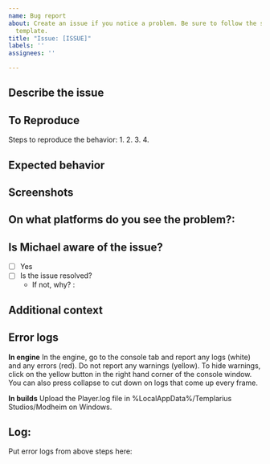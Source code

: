```yaml
---
name: Bug report
about: Create an issue if you notice a problem. Be sure to follow the steps in the
  template.
title: "Issue: [ISSUE]"
labels: ''
assignees: ''

---
```


## Describe the issue ##
<!-- A clear and concise description of what the bug is. -->

## To Reproduce ##
Steps to reproduce the behavior:
1. 
2. 
3. 
4. 

## Expected behavior ##
<!-- A clear and concise description of what you expected to happen. -->

## Screenshots ##
<!-- If applicable, add screenshots to help explain your problem.-->

## On what platforms do you see the problem?: ##
<!-- Windows, Linux, Engine, etc. Be sure to include version and build number if available. Build numbers are attached to the version number in the form of (#xx - xxxxxxx). A build number is not available in the engine. -->

## Is Michael aware of the issue? ## 
- [ ] Yes
- [ ] Is the issue resolved? 
     - If not, why? : 

## Additional context ##
<!-- Add any other context about the problem here. -->

## Error logs ##

**In engine**
In the engine, go to the console tab and report any logs (white) and any errors (red). Do not report any warnings (yellow). To hide warnings, click on the yellow button in the right hand corner of the console window. You can also press collapse to cut down on logs that come up every frame.

**In builds**
Upload the Player.log file in %LocalAppData%/Templarius Studios/Modheim on Windows. 

## Log: ##
Put error logs from above steps here:
